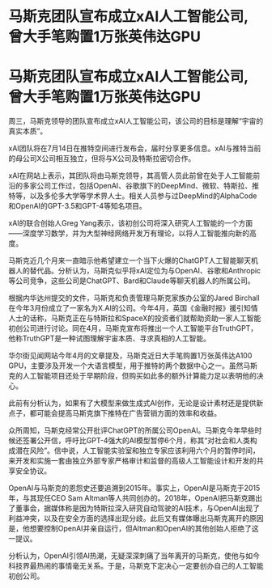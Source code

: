 # 马斯克团队宣布成立xAI人工智能公司, 曾大手笔购置1万张英伟达GPU

# 马斯克团队宣布成立xAI人工智能公司, 曾大手笔购置1万张英伟达GPU

周三，马斯克领导的团队宣布成立xAI人工智能公司，该公司的目标是理解“宇宙的真实本质”。

xAI团队将在7月14日在推特空间进行发布会，届时分享更多信息。xAI与推特当前的母公司X公司相互独立，但将与X公司及特斯拉密切合作。

xAI在网站上表示，其团队将由马斯克领导，其高管人员此前曾在处于人工智能前沿的多家公司工作过，包括OpenAI、谷歌旗下的DeepMind、微软、特斯拉、推特等，以及多伦多大学等学术界人士。相关人员参与过DeepMind的AlphaCode和OpenAI的GPT-3.5和GPT-4等知名项目。

xAI的联合创始人Greg Yang表示，该初创公司将深入研究人工智能的一个方面——深度学习数学，并为大型神经网络开发万有理论，以将人工智能推向新的高度。

马斯克近几个月来一直暗示他希望建立一个当下火爆的ChatGPT人工智能聊天机器人的替代品。分析认为，马斯克似乎将xAI定位为与OpenAI、谷歌和Anthropic等公司竞争，这些公司是ChatGPT、Bard和Claude等聊天机器人的所属公司。

根据内华达州提交的文件，马斯克和负责管理马斯克家族办公室的Jared
Birchall在今年3月份成立了一家名为X.AI的公司。今年4月，英国《金融时报》援引知情人士的话称，马斯克正在与特斯拉和SpaceX的投资者们就帮助资助一家人工智能初创公司进行讨论。同在4月，马斯克宣布将推出一个人工智能平台TruthGPT，他称TruthGPT是一种试图理解宇宙本质、寻求真相的人工智能。

华尔街见闻网站今年4月的文章提及，马斯克近日大手笔购置1万张英伟达A100
GPU，主要涉及开发一个大语言模型，用于推特的两个数据中心之一。虽然马斯克的人工智能项目还处于早期阶段，但购买如此多的额外计算能力足以表明他的决心。

此前有分析认为，如果有了大模型来做生成式AI创作，无论是设计素材还是提供新点子，都可能会提高马斯克旗下推特在广告营销方面的效率和收益。

众所周知，马斯克经常公开批评ChatGPT的所属公司OpenAI。马斯克今年早些时候还签署公开信，呼吁比GPT-4强大的AI模型暂停6个月，称其“对社会和人类构成潜在风险”。信中说，人工智能实验室和独立专家应该利用六个月的暂停时间，来开发和实施一套由独立外部专家严格审计和监督的高级人工智能设计和开发的共享安全协议。

OpenAI与马斯克的恩怨史还要追溯到2015年。事实上，OpenAI是马斯克于2015年，与其现任CEO Sam
Altman等人共同创办的。2018年，OpenAI把马斯克踢出了董事会，据媒体称是因为特斯拉深入研究自动驾驶的AI技术，与OpenAI出现了利益冲突，以及在安全方面的选择出现分歧。此后又有媒体曝出马斯克离开的原因是，他想要控制OpenAI并亲自运行，但Altman和OpenAI的其他创始人拒绝了这一提议。

分析认为，OpenAI引领AI热潮，无疑深深刺痛了当年离开的马斯克，使他与如今科技界最热闹的事情毫无关系。于是，马斯克下定决心一定要创办自己的人工智能初创公司。

